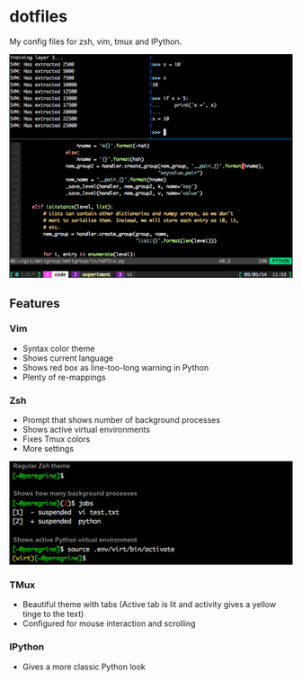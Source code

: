 dotfiles
========

My config files for zsh, vim, tmux and IPython.

![Screenshot](screenshot.png)

## Features

### Vim

* Syntax color theme
* Shows current language
* Shows red box as line-too-long warning in Python
* Plenty of re-mappings

### Zsh

* Prompt that shows number of background processes
* Shows active virtual environments
* Fixes Tmux colors
* More settings

![Zsh screenshot](zsh-screenshot.png)

### TMux

* Beautiful theme with tabs (Active tab is lit and activity gives a yellow tinge to the text)
* Configured for mouse interaction and scrolling

### IPython

* Gives a more classic Python look
